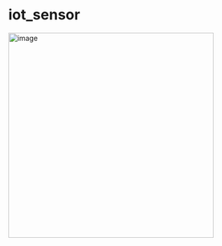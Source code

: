 # iot_sensor
<img width="408" alt="image" src="https://user-images.githubusercontent.com/68091809/170853749-05050596-19f5-40dc-a4d2-dbb4517803cb.png">
